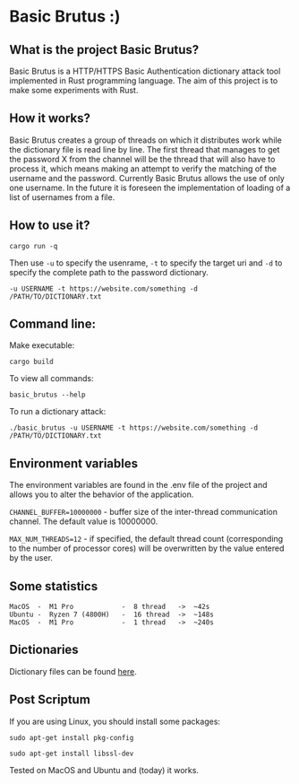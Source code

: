 # Basic Brutus :)

## What is the project Basic Brutus?

Basic Brutus is a HTTP/HTTPS Basic Authentication dictionary attack tool implemented in Rust programming language. The aim of this project is to make some experiments with Rust.

## How it works?

Basic Brutus creates a group of threads on which it distributes work while the dictionary file is read line by line. The first thread that manages to get the password X from the channel will be the thread that will also have to process it, which means making an attempt to verify the matching of the username and the password.
Currently Basic Brutus allows the use of only one username. In the future it is foreseen the implementation of loading of a list of usernames from a file.

## How to use it?

```
cargo run -q
```

Then use `-u` to specify the usenrame, `-t` to specify the target uri and `-d` to specify the complete path to the password dictionary.

```
-u USERNAME -t https://website.com/something -d /PATH/TO/DICTIONARY.txt
```

## Command line:

Make executable:

```
cargo build
```

To view all commands:

```
basic_brutus --help
```

To run a dictionary attack:

```
./basic_brutus -u USERNAME -t https://website.com/something -d /PATH/TO/DICTIONARY.txt
```

## Environment variables

The environment variables are found in the .env file of the project and allows you to alter the behavior of the application.

`CHANNEL_BUFFER=10000000` - buffer size of the inter-thread communication channel. The default value is 10000000.

`MAX_NUM_THREADS=12` - if specified, the default thread count (corresponding to the number of processor cores) will be overwritten by the value entered by the user.


## Some statistics

```
MacOS  -  M1 Pro            -  8 thread   ->  ~42s
Ubuntu -  Ryzen 7 (4800H)   -  16 thread  ->  ~148s
MacOS  -  M1 Pro            -  1 thread   ->  ~240s
```

## Dictionaries

Dictionary files can be found [here](https://github.com/berandal666/Passwords).

## Post Scriptum

If you are using Linux, you should install some packages:

```
sudo apt-get install pkg-config

sudo apt-get install libssl-dev
```

Tested on MacOS and Ubuntu and (today) it works.




